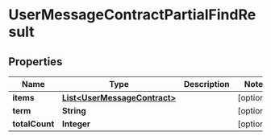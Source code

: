 

# UserMessageContractPartialFindResult


## Properties

Name | Type | Description | Notes
------------ | ------------- | ------------- | -------------
**items** | [**List&lt;UserMessageContract&gt;**](UserMessageContract.md) |  |  [optional]
**term** | **String** |  |  [optional]
**totalCount** | **Integer** |  |  [optional]




